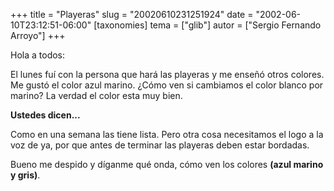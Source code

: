 +++
title = "Playeras"
slug = "20020610231251924"
date = "2002-06-10T23:12:51-06:00"
[taxonomies]
tema = ["glib"]
autor = ["Sergio Fernando Arroyo"]
+++

Hola a todos:

El lunes fuí con la persona que hará las playeras y me enseñó otros
colores. Me gustó el color azul marino. ¿Cómo ven si cambiamos el color
blanco por marino? La verdad el color esta muy bien.

**Ustedes dicen...**

Como en una semana las tiene lista. Pero otra cosa necesitamos el logo a
la voz de ya, por que antes de terminar las playeras deben estar
bordadas.

Bueno me despido y díganme qué onda, cómo ven los colores **(azul marino
y gris)**.

